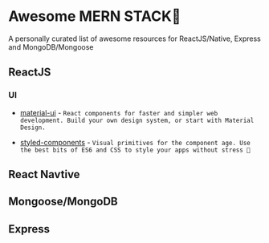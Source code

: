 # Awesome MERN STACK🌟

A personally curated list of awesome resources for ReactJS/Native, Express and MongoDB/Mongoose

## ReactJS

### UI

- [material-ui](https://github.com/mui-org/material-ui) - `React components for faster and simpler web development. Build your own design system, or start with Material Design.`

- [styled-components](https://github.com/styled-components/styled-components) - `Visual primitives for the component age. Use the best bits of ES6 and CSS to style your apps without stress 💅`

## React Navtive

## Mongoose/MongoDB

## Express

